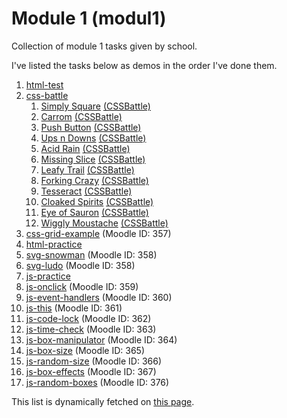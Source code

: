 # Module 1 (modul1)

Collection of module 1 tasks given by school.

I've listed the tasks below as demos in the order I've done them.

[comment]: # "parse.start"

1. [html-test](https://invokuu.github.io/modul1/html-test/)
2. [css-battle](https://cssbattle.dev/battle/1)
   1. [Simply Square](https://invokuu.github.io/modul1/css-battle/1-simply-square.html) [(CSSBattle)](https://cssbattle.dev/play/1)
   2. [Carrom](https://invokuu.github.io/modul1/css-battle/2-carrom.html) [(CSSBattle)](https://cssbattle.dev/play/2)
   3. [Push Button](https://invokuu.github.io/modul1/css-battle/3-push-button.html) [(CSSBattle)](https://cssbattle.dev/play/3)
   4. [Ups n Downs](https://invokuu.github.io/modul1/css-battle/4-ups-n-downs.html) [(CSSBattle)](https://cssbattle.dev/play/4)
   5. [Acid Rain](https://invokuu.github.io/modul1/css-battle/5-acid-rain.html) [(CSSBattle)](https://cssbattle.dev/play/5)
   6. [Missing Slice](https://invokuu.github.io/modul1/css-battle/6-missing-slice.html) [(CSSBattle)](https://cssbattle.dev/play/6)
   7. [Leafy Trail](https://invokuu.github.io/modul1/css-battle/7-leafy-trail.html) [(CSSBattle)](https://cssbattle.dev/play/7)
   8. [Forking Crazy](https://invokuu.github.io/modul1/css-battle/8-forking-crazy.html) [(CSSBattle)](https://cssbattle.dev/play/8)
   9. [Tesseract](https://invokuu.github.io/modul1/css-battle/9-tesseract.html) [(CSSBattle)](https://cssbattle.dev/play/9)
   10. [Cloaked Spirits](https://invokuu.github.io/modul1/css-battle/10-cloaked-spirits.html) [(CSSBattle)](https://cssbattle.dev/play/10)
   11. [Eye of Sauron](https://invokuu.github.io/modul1/css-battle/11-eye-of-sauron.html) [(CSSBattle)](https://cssbattle.dev/play/11)
   12. [Wiggly Moustache](https://invokuu.github.io/modul1/css-battle/12-wiggly-moustache.html) [(CSSBattle)](https://cssbattle.dev/play/12)
3. [css-grid-example](https://invokuu.github.io/modul1/css-grid-example/) (Moodle ID: 357)
4. [html-practice](https://invokuu.github.io/modul1/html-practice/)
5. [svg-snowman](https://invokuu.github.io/modul1/svg-snowman/) (Moodle ID: 358)
6. [svg-ludo](https://invokuu.github.io/modul1/svg-ludo/) (Moodle ID: 358)
7. [js-practice](https://invokuu.github.io/modul1/js-practice/)
8. [js-onclick](https://invokuu.github.io/modul1/js-onclick/) (Moodle ID: 359)
9. [js-event-handlers](https://invokuu.github.io/modul1/js-event-handlers/) (Moodle ID: 360)
10. [js-this](https://invokuu.github.io/modul1/js-this/) (Moodle ID: 361)
11. [js-code-lock](https://invokuu.github.io/modul1/js-code-lock/) (Moodle ID: 362)
12. [js-time-check](https://invokuu.github.io/modul1/js-time-check/) (Moodle ID: 363)
13. [js-box-manipulator](https://invokuu.github.io/modul1/js-box-manipulator/) (Moodle ID: 364)
14. [js-box-size](https://invokuu.github.io/modul1/js-box-size/) (Moodle ID: 365)
15. [js-random-size](https://invokuu.github.io/modul1/js-random-size/) (Moodle ID: 366)
16. [js-box-effects](https://invokuu.github.io/modul1/js-box-effects/) (Moodle ID: 367)
17. [js-random-boxes](https://invokuu.github.io/modul1/js-random-boxes/) (Moodle ID: 376)

[comment]: # "parse.stop"

This list is dynamically fetched on [this page](https://invokuu.github.io/modul1/).
